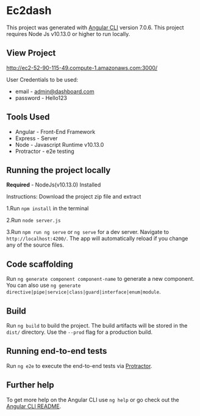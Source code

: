 # Ec2dash

This project was generated with [Angular CLI](https://github.com/angular/angular-cli) version 7.0.6.
This project requires Node Js v10.13.0 or higher to run locally.

## View Project

http://ec2-52-90-115-49.compute-1.amazonaws.com:3000/

User Credentials to be used:
* email - admin@dashboard.com
* password - Hello123

## Tools Used


* Angular - Front-End Framework
* Express - Server
* Node    - Javascript Runtime v10.13.0
* Protractor - e2e testing             


## Running the project locally
**Required** - NodeJs(v10.13.0) Installed

Instructions:
Download the project zip file and extract

1.Run `npm install` in the terminal

2.Run `node server.js`

3.Run `npm run ng serve` or `ng serve` for a dev server. Navigate to `http://localhost:4200/`. The app will automatically reload if you change any of the source files.

## Code scaffolding

Run `ng generate component component-name` to generate a new component. You can also use `ng generate directive|pipe|service|class|guard|interface|enum|module`.

## Build

Run `ng build` to build the project. The build artifacts will be stored in the `dist/` directory. Use the `--prod` flag for a production build.


## Running end-to-end tests

Run `ng e2e` to execute the end-to-end tests via [Protractor](http://www.protractortest.org/).

## Further help

To get more help on the Angular CLI use `ng help` or go check out the [Angular CLI README](https://github.com/angular/angular-cli/blob/master/README.md).




